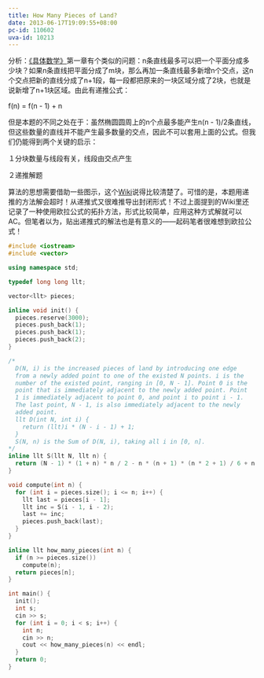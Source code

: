 ```yaml
---
title: How Many Pieces of Land?
date: 2013-06-17T19:09:55+08:00
pc-id: 110602
uva-id: 10213
---
```

分析：<a href="http://baike.baidu.cn/view/1289941.htm" target="_blank">《具体数学》</a>第一章有个类似的问题：n条直线最多可以把一个平面分成多少块？如果n条直线把平面分成了m块，那么再加一条直线最多新增n个交点，这n个交点把新的直线分成了n+1段，每一段都把原来的一块区域分成了2块，也就是说新增了n+1块区域。由此有递推公式：

f(n) = f(n - 1) + n

但是本题的不同之处在于：虽然椭圆圆周上的n个点最多能产生n(n - 1)/2条直线，但这些数量的直线并不能产生最多数量的交点，因此不可以套用上面的公式。但我们仍能得到两个关键的启示： <!--more-->

１分块数量与线段有关，线段由交点产生

２递推解题

算法的思想需要借助一些图示，这个<a href="http://en.wikipedia.org/wiki/Dividing_a_circle_into_areas" target="_blank">Wiki</a>说得比较清楚了。可惜的是，本题用递推的方法解会超时！从递推式又很难推导出封闭形式！不过上面提到的Wiki里还记录了一种使用欧拉公式的拓扑方法，形式比较简单，应用这种方式解就可以AC。但笔者以为，贴出递推式的解法也是有意义的——起码笔者很难想到欧拉公式！

```cpp
#include <iostream>
#include <vector>

using namespace std;

typedef long long llt;

vector<llt> pieces;

inline void init() {
  pieces.reserve(3000);
  pieces.push_back(1);
  pieces.push_back(1);
  pieces.push_back(2);
}

/*
  D(N, i) is the increased pieces of land by introducing one edge
  from a newly added point to one of the existed N points. i is the
  number of the existed point, ranging in [0, N - 1]. Point 0 is the
  point that is immediately adjacent to the newly added point. Point
  1 is immediately adjacent to point 0, and point i to point i - 1.
  The last point, N - 1, is also immediately adjacent to the newly
  added point.
  llt D(int N, int i) {
    return (llt)i * (N - i - 1) + 1;
  }
  S(N, n) is the Sum of D(N, i), taking all i in [0, n].
*/
inline llt S(llt N, llt n) {
  return (N - 1) * (1 + n) * n / 2 - n * (n + 1) * (n * 2 + 1) / 6 + n + 1;
}

void compute(int n) {
  for (int i = pieces.size(); i <= n; i++) {
    llt last = pieces[i - 1];
    llt inc = S(i - 1, i - 2);
    last += inc;
    pieces.push_back(last);
  }
}

inline llt how_many_pieces(int n) {
  if (n >= pieces.size())
    compute(n);
  return pieces[n];
}

int main() {
  init();
  int s;
  cin >> s;
  for (int i = 0; i < s; i++) {
    int n;
    cin >> n;
    cout << how_many_pieces(n) << endl;
  }
  return 0;
}
```

